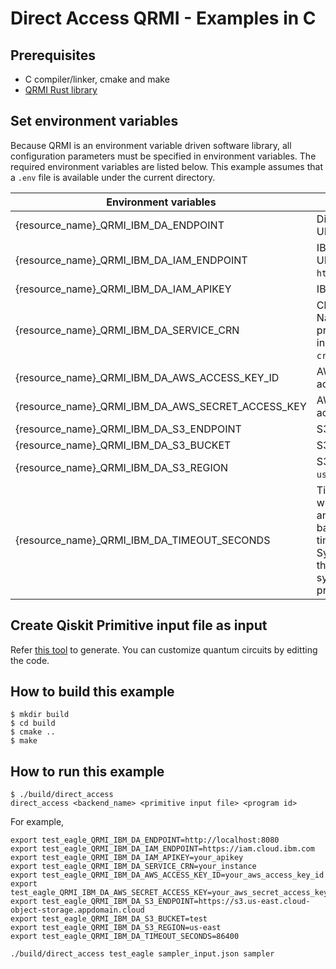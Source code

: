 # Direct Access QRMI - Examples in C

## Prerequisites

* C compiler/linker, cmake and make
* [QRMI Rust library](../../../../README.md)

## Set environment variables

Because QRMI is an environment variable driven software library, all configuration parameters must be specified in environment variables. The required environment variables are listed below. This example assumes that a `.env` file is available under the current directory.

| Environment variables | Descriptions |
| ---- | ---- |
| {resource_name}_QRMI_IBM_DA_ENDPOINT | Direct Access endpoint URL |
| {resource_name}_QRMI_IBM_DA_IAM_ENDPOINT | IBM Cloud IAM endpoint URL(e.g. `https://iam.cloud.ibm.com`) |
| {resource_name}_QRMI_IBM_DA_IAM_APIKEY | IBM Cloud IAM API Key |
| {resource_name}_QRMI_IBM_DA_SERVICE_CRN | Cloud Resource Name(CRN) of the provisioned Direct Access instance, starting with `crn:v1:`. |
| {resource_name}_QRMI_IBM_DA_AWS_ACCESS_KEY_ID | AWS Access Key ID to access S3 bucket |
| {resource_name}_QRMI_IBM_DA_AWS_SECRET_ACCESS_KEY | AWS Secret Access Key to access S3 bucket |
| {resource_name}_QRMI_IBM_DA_S3_ENDPOINT | S3 endpoint URL |
| {resource_name}_QRMI_IBM_DA_S3_BUCKET | S3 bucket name |
| {resource_name}_QRMI_IBM_DA_S3_REGION | S3 bucket region name(e.g. `us-east`) |
| {resource_name}_QRMI_IBM_DA_TIMEOUT_SECONDS | Time (in seconds) after which job should time out and get cancelled. It is based on system execution time (not wall clock time). System execution time is the amount of time that the system is dedicated to processing your job. |


## Create Qiskit Primitive input file as input

Refer [this tool](../../../../commands/qrun/qiskit_pubs_gen) to generate. You can customize quantum circuits by editting the code.

## How to build this example

```shell-session
$ mkdir build
$ cd build
$ cmake ..
$ make
```

## How to run this example
```shell-session
$ ./build/direct_access
direct_access <backend_name> <primitive input file> <program id>
```
For example,
```shell-session
export test_eagle_QRMI_IBM_DA_ENDPOINT=http://localhost:8080
export test_eagle_QRMI_IBM_DA_IAM_ENDPOINT=https://iam.cloud.ibm.com
export test_eagle_QRMI_IBM_DA_IAM_APIKEY=your_apikey
export test_eagle_QRMI_IBM_DA_SERVICE_CRN=your_instance
export test_eagle_QRMI_IBM_DA_AWS_ACCESS_KEY_ID=your_aws_access_key_id
export test_eagle_QRMI_IBM_DA_AWS_SECRET_ACCESS_KEY=your_aws_secret_access_key
export test_eagle_QRMI_IBM_DA_S3_ENDPOINT=https://s3.us-east.cloud-object-storage.appdomain.cloud
export test_eagle_QRMI_IBM_DA_S3_BUCKET=test
export test_eagle_QRMI_IBM_DA_S3_REGION=us-east
export test_eagle_QRMI_IBM_DA_TIMEOUT_SECONDS=86400

./build/direct_access test_eagle sampler_input.json sampler
```
